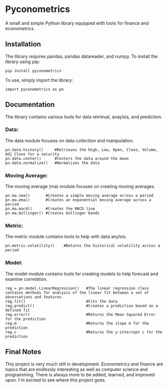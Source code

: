 # Pyconometrics

A small and simple Python library equipped with tools for finance and econometrics.

## Installation

The library requires pandas, pandas datareader, and numpy.
To install the library using pip:
```
pip install pyconometrics
```

To use, simply import the library:
```
import pyconometrics as pn
```

## Documentation

The library contains various tools for data retrieval, anaylsis, and prediction.

### Data:
The data module focuses on data collection and manipulation.
```
pn.data.history()     #Retrieves the High, Low, Open, Close, Volume, Adj Close for a security
pn.data.center()      #Centers the data around the mean
pn.data.normalize()   #Normalizes the data
```

### Moving Average:
The moving average (ma) module focuses on creating moving averages.
```
pn.ma.sma()       #Creates a simple moving average across a period
pn.ma.ema()       #Creates an exponential moving average across a period
pn.ma.macd()      #Creates the MACD line
pn.ma.bollinger() #Creates bollinger bands
```

### Metric:
The metric module contains tools to help with data anylsis.
```
pn.metric.volatility()    #Returns the historical volatility across a period
```

### Model:
The model module contains tools for creating models to help forecast and examine correlation.
```
reg = pn.model.LinearRegression()   #The linear regression class contains methods for analysis of the linear fit between a set of observations and features.
reg.fit()                           #Fits the data
reg.predict()                       #Creates a prediction based on a defined fit
reg.error()                         #Returns the Mean Squared Error for the prediction
reg.m                               #Returns the slope m for the prediction
reg.c                               #Returns the y-intercept c for the prediction
```

## Final Notes
This project is very much still in development. Econometrics and finance are topics that are endlessly interesting as well as computer science and programming. There is always more to be added, learned, and improved upon. I'm excited to see where this project goes.

